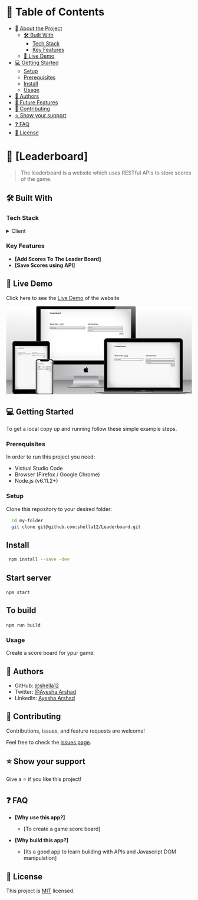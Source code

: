# 📗 Table of Contents

- [📖 About the Project](#about-project)
  - [🛠 Built With](#built-with)
    - [Tech Stack](#tech-stack)
    - [Key Features](#key-features)
  - [🚀 Live Demo](#live-demo)
- [💻 Getting Started](#getting-started)
  - [Setup](#setup)
  - [Prerequisites](#prerequisites)
  - [Install](#install)
  - [Usage](#usage)
- [👥 Authors](#authors)
- [🔭 Future Features](#future-features)
- [🤝 Contributing](#contributing)
- [⭐️ Show your support](#support)
- [❓ FAQ](#faq)
- [📝 License](#license)

# 📖 [Leaderboard] <a name="about-project"></a>

> The leaderboard is a website which uses  RESTful APIs to store scores of the game.


## 🛠 Built With <a name="built-with"></a>

### Tech Stack <a name="tech-stack"></a>
<details>
  <summary>Client</summary>
  <ul>
    <li><a href="https://www.javascript.com/">Javascipt</a></li>
  </ul>
</details>

### Key Features <a name="key-features"></a>

- **[Add Scores To The Leader Board]**
- **[Save Scores using API]**

## 🚀 Live Demo <a name="live-demo"></a>

Click here to see the [Live Demo](https://shella12.github.io/Leaderboard.github.io/dist) of the website 

![](./app_screenshot.png)

## 💻 Getting Started <a name="getting-started"></a>

To get a local copy up and running follow these simple example steps.

### Prerequisites

In order to run this project you need:
- Vistual Studio Code
- Browser (Firefox / Google Chrome)
- Node.js (v6.11.2+)

### Setup

Clone this repository to your desired folder:

```sh
  cd my-folder
  git clone git@github.com:shella12/Leaderboard.git
```

## Install

```sh
 npm install --save -dev
```

## Start server

``` npm start ```

## To build

``` npm run build ```

### Usage

Create a score board for ypur game.

## 👥 Authors <a name="authors"></a>

- GitHub: [@shella12](https://github.com/shella12)
- Twitter: [@Ayesha Arshad](https://twitter.com/AyeshaA03712974)
- LinkedIn: [Ayesha Arshad](https://www.linkedin.com/in/ayesha-arshad-a690a015a/)

## 🤝 Contributing <a name="contributing"></a>

Contributions, issues, and feature requests are welcome!

Feel free to check the [issues page](../../issues/).

## ⭐️ Show your support <a name="support"></a>

Give a ⭐️ if you like this project!

## ❓ FAQ <a name="faq"></a>

- **[Why use this app?]**

  - [To create a game score board]

- **[Why build this app?]**

  - [Its a good app to learn building with APIs and Javascript DOM manipulation]

## 📝 License <a name="license"></a>

This project is [MIT](./LICENSE) licensed.
